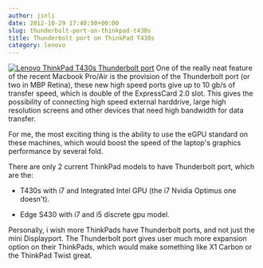 ```yaml
---
author: jinli
date: 2012-10-29 17:40:50+00:00
slug: thunderbolt-port-on-thinkpad-t430s
title: Thunderbolt port on ThinkPad T430s
category: lenovo
---
```

[![Lenovo ThinkPad T430s Thunderbolt port](http://farm9.staticflickr.com/8184/8150862037_5ffdcc8c4b_z.jpg)](http://www.flickr.com/photos/60081959@N04/8150862037/)
One of the really neat feature of the recent Macbook Pro/Air is the provision of the Thunderbolt port (or two in MBP Retina), these new high speed ports give up to 10 gb/s of transfer speed, which is double of the ExpressCard 2.0 slot. This gives the possibility of connecting high speed external harddrive, large high resolution screens and other devices that need high bandwidth for data transfer.

For me, the most exciting thing is the ability to use the eGPU standard on these machines, which would boost the speed of the laptop's graphics performance by several fold.

There are only 2 current ThinkPad models to have Thunderbolt port, which are the:



  * T430s with i7 and Integrated Intel GPU (the i7 Nvidia Optimus one doesn't).

  * Edge S430 with i7 and i5 discrete gpu model.


Personally, i wish more ThinkPads have Thunderbolt ports, and not just the mini Displayport. The Thunderbolt port gives user much more expansion option on their ThinkPads, which would make something like X1 Carbon or the ThinkPad Twist great.
